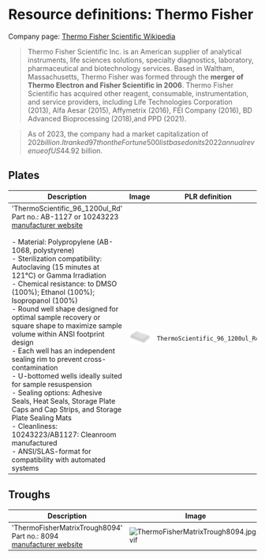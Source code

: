 # Resource definitions: Thermo Fisher

Company page: [Thermo Fisher Scientific Wikipedia](https://en.wikipedia.org/wiki/Thermo_Fisher_Scientific)

> Thermo Fisher Scientific Inc. is an American supplier of analytical instruments, life sciences solutions, specialty diagnostics, laboratory, pharmaceutical and biotechnology services. Based in Waltham, Massachusetts, Thermo Fisher was formed through the **merger of Thermo Electron and Fisher Scientific in 2006**. Thermo Fisher Scientific has acquired other reagent, consumable, instrumentation, and service providers, including Life Technologies Corporation (2013), Alfa Aesar (2015), Affymetrix (2016), FEI Company (2016), BD Advanced Bioprocessing (2018),and PPD (2021).

> As of 2023, the company had a market capitalization of $202 billion. It ranked 97th on the Fortune 500 list based on its 2022 annual revenue of US$44.92 billion.


## Plates

| Description               | Image              | PLR definition |
|--------------------|--------------------|--------------------|
| 'ThermoScientific_96_1200ul_Rd'<br>Part no.: AB-1127 or 10243223<br>[manufacturer website](https://www.fishersci.co.uk/shop/products/product/10243223) <br><br>- Material: Polypropylene (AB-1068, polystyrene) <br>- Sterilization compatibility: Autoclaving (15 minutes at 121°C) or Gamma Irradiation <br>- Chemical resistance: to DMSO (100%); Ethanol (100%); Isopropanol (100%) <br>- Round well shape designed for optimal sample recovery or square shape to maximize sample volume within ANSI footprint design <br>- Each well has an independent sealing rim to prevent cross-contamination <br>- U-bottomed wells ideally suited for sample resuspension <br>- Sealing options: Adhesive Seals, Heat Seals, Storage Plate Caps and Cap Strips, and Storage Plate Sealing Mats <br>- Cleanliness: 10243223/AB1127: Cleanroom manufactured <br>- ANSI/SLAS-format for compatibility with automated systems| <img src="imgs/ThermoScientific_96_1200ul_Rd.webp" alt="ThermoScientific_96_1200ul_Rd" width="250"/> | `ThermoScientific_96_1200ul_Rd` |


## Troughs

| Description               | Image              | PLR definition |
|--------------------|--------------------|--------------------|
| 'ThermoFisherMatrixTrough8094'<br>Part no.: 8094<br>[manufacturer website](https://www.thermofisher.com/order/catalog/product/8094) | <img src="imgs/ThermoFisherMatrixTrough8094.jpg.avif" alt="ThermoFisherMatrixTrough8094.jpg.avif" width="250"/> | `ThermoFisherMatrixTrough8094` |
